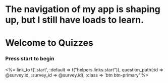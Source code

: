 # The navigation of my app is shaping up, but I still have loads to learn.

<h1>Welcome to Quizzes</h1>

<h3>Press start to begin</h3>

<%= link_to t('.start', :default => t("helpers.links.start")),
             question_path(:id => @survey.id, :survey_id => @survey.id), :class => 'btn btn-primary'  %>
